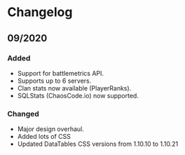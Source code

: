 # Changelog

## 09/2020
### Added
- Support for battlemetrics API.
- Supports up to 6 servers.
- Clan stats now available (PlayerRanks).
- SQLStats (ChaosCode.io) now supported.

### Changed
- Major design overhaul.
- Added lots of CSS
- Updated DataTables CSS versions from 1.10.10 to 1.10.21
